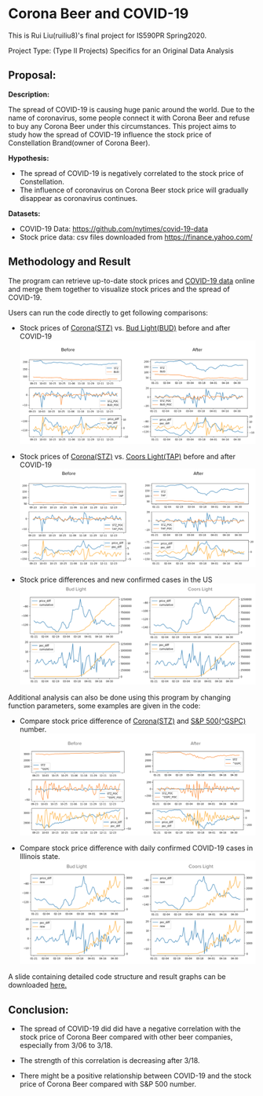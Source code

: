 # Corona Beer and COVID-19
This is Rui Liu(ruiliu8)'s final project for IS590PR Spring2020.

Project Type: (Type II Projects) Specifics for an Original Data Analysis

## Proposal: 

**Description:**

The spread of COVID-19 is causing huge panic around the world. Due to the name of coronavirus, 
some people connect it with Corona Beer and refuse to buy any Corona Beer under this circumstances. This project aims to study how the spread of COVID-19 influence the stock price of Constellation Brand(owner of Corona Beer). 

**Hypothesis:**

* The spread of COVID-19 is negatively correlated to the stock price of Constellation.
* The influence of coronavirus on Corona Beer stock price will gradually disappear as coronavirus continues.

**Datasets:**

* COVID-19 Data: https://github.com/nytimes/covid-19-data
* Stock price data: csv files downloaded from https://finance.yahoo.com/

## Methodology and Result
The program can retrieve up-to-date stock prices and [COVID-19 data](https://github.com/nytimes/covid-19-data) online and merge them together 
to visualize stock prices and the spread of COVID-19. 

Users can run the code directly to get following comparisons:
* Stock prices of [Corona(STZ)](https://finance.yahoo.com/quote/STZ?p=STZ&.tsrc=fin-srch)
vs. [Bud Light(BUD)](https://finance.yahoo.com/quote/BUD?p=BUD&.tsrc=fin-srch) before and after COVID-19
![BUD](https://github.com/853939676/final_project_2020Sp/blob/master/img/BUD_ba.png)

* Stock prices of [Corona(STZ)](https://finance.yahoo.com/quote/STZ?p=STZ&.tsrc=fin-srch) 
vs. [Coors Light(TAP)](https://finance.yahoo.com/quote/TAP?p=TAP&.tsrc=fin-srch) before and after COVID-19
![TAP](https://github.com/853939676/final_project_2020Sp/blob/master/img/TAP_ba.png)

* Stock price differences and new confirmed cases in the US
![BUD and TAP](https://github.com/853939676/final_project_2020Sp/blob/master/img/BUD_TAP_COVID.png)

Additional analysis can also be done using this program by changing function parameters, 
some examples are given in the code:
* Compare stock price difference of [Corona(STZ)](https://finance.yahoo.com/quote/STZ?p=STZ&.tsrc=fin-srch) 
and [S&P 500(^GSPC)](https://finance.yahoo.com/quote/%5EGSPC?p=^GSPC) number.
![GSPC](https://github.com/853939676/final_project_2020Sp/blob/master/img/GSPC_ba.png)

* Compare stock price difference with daily confirmed COVID-19 cases in Illinois state.
![BUD and TAP](https://github.com/853939676/final_project_2020Sp/blob/master/img/BUD_TAP_IL.png)

A slide containing detailed code structure and result graphs can be downloaded [here.](https://github.com/853939676/final_project_2020Sp/blob/master/Slide.pdf)

## Conclusion:

* The spread of COVID-19 did did have a negative correlation with the stock price of Corona Beer compared with other beer companies, 
especially from 3/06 to 3/18.
* The strength of this correlation is decreasing after 3/18.

* There might be a positive relationship between COVID-19 and the stock price of Corona Beer compared with S&P 500 number.

